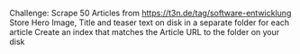 Challenge:
Scrape 50 Articles from https://t3n.de/tag/software-entwicklung
Store Hero Image, Title and teaser text on disk in a separate folder for each article
Create an index that matches the Article URL to the folder on your disk
